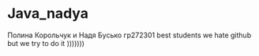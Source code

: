 # Java_nadya
Полина Корольчук и Надя Бусько гр272301 best students
we hate github but we try to do it
)))))))

